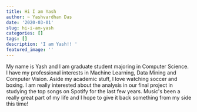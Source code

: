 ```yaml
---
title: Hi I am Yash
author: ~ Yashvardhan Das
date: '2020-03-01'
slug: hi-i-am-yash
categories: []
tags: []
description: 'I am Yash!! '
featured_image: ''
---
```


My name is Yash and I am graduate student majoring in Computer Science. I have my professional interests in Machine Learning, Data Mining and Computer Vision. Aside my academic stuff, I love watching soccer and boxing. I am really interested about the analysis in our final project in studying the top songs on Spotify for the last few years. Music's been a really great part of my life and I hope to give it back something from my side this time! 
